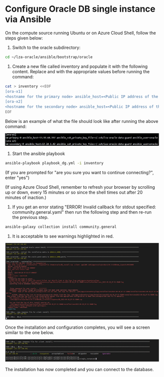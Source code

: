 # Configure Oracle DB single instance via Ansible

On the compute source running Ubuntu or on Azure Cloud Shell, follow the steps given below:

1. Switch to the oracle subdirectory:

```bash
cd ~/lza-oracle/ansible/bootstrap/oracle
```

1. Create a new file called inventory and populate it with the following content. Replace <hostname> and <Public IP address of the Azure VM created via terraform> with the appropriate values before running the command:

```bash
cat > inventory <<EOF
[ora-x1]
<hostname for the primary node> ansible_host=<Public IP address of the primary node created via terraform>  ansible_ssh_private_key_file=~/.ssh/lza-oracle-data-guard ansible_user=oracle
[ora-x2]
<hostname for the secondary node> ansible_host=<Public IP address of the secondary node created via terraform>   ansible_ssh_private_key_file=~/.ssh/lza-oracle-data-guard ansible_user=oracle
EOF
```

Below is an example of what the file should look like after running the above command:

 ![Inventory file data guard](media/inventory_dg.jpg)

1. Start the ansible playbook

```bash
ansible-playbook playbook_dg.yml -i inventory
```

(If you are prompted for "are you sure you want to continue connecting?", enter "yes")

(If using Azure Cloud Shell, remember to refresh your browser by scrolling up or down, every 15 minutes or so since the shell times out after 20 minutes of inaction.)

1. If you get an error stating "ERROR! Invalid callback for stdout specified: community.general.yaml" then run the following step and then re-run the previous step.

```bash
ansible-galaxy collection install community.general
```

1. It is acceptable to see warnings highlighted in red.

![Warnings dg](media/warnings.jpg)

Once the installation and configuration completes, you will see a screen similar to the one below.

![Complete dg](media/complete.jpg)

The installation has now completed and you can connect to the database.
